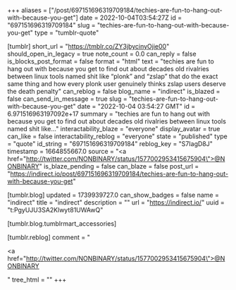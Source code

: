 +++
aliases = ["/post/697151696319709184/techies-are-fun-to-hang-out-with-because-you-get"]
date = 2022-10-04T03:54:27Z
id = "697151696319709184"
slug = "techies-are-fun-to-hang-out-with-because-you-get"
type = "tumblr-quote"

[tumblr]
short_url = "https://tmblr.co/ZY3jbycinyOjie00"
should_open_in_legacy = true
note_count = 0.0
can_reply = false
is_blocks_post_format = false
format = "html"
text = "techies are fun to hang out with because you get to find out about decades old rivalries between linux tools named shit like “plonk” and “zslap” that do the exact same thing and how every plonk user genuinely thinks zslap users deserve the death penalty"
can_reblog = false
blog_name = "indirect"
is_blazed = false
can_send_in_message = true
slug = "techies-are-fun-to-hang-out-with-because-you-get"
date = "2022-10-04 03:54:27 GMT"
id = 6.971516963197092e+17
summary = "techies are fun to hang out with because you get to find out about decades old rivalries between linux tools named shit like..."
interactability_blaze = "everyone"
display_avatar = true
can_like = false
interactability_reblog = "everyone"
state = "published"
type = "quote"
id_string = "697151696319709184"
reblog_key = "S7IagD8J"
timestamp = 1664855667.0
source = "<a href=\"http://twitter.com/NONBlNARY/status/1577002953415675904\">@NONBlNARY</a>"
is_blaze_pending = false
can_blaze = false
post_url = "https://indirect.io/post/697151696319709184/techies-are-fun-to-hang-out-with-because-you-get"

[tumblr.blog]
updated = 1739939727.0
can_show_badges = false
name = "indirect"
title = "indirect"
description = ""
url = "https://indirect.io/"
uuid = "t:PgyUJU3SA2Klwyt81UWAwQ"

[tumblr.blog.tumblrmart_accessories]

[tumblr.reblog]
comment = "<p><a href=\"http://twitter.com/NONBlNARY/status/1577002953415675904\">@NONBlNARY</a></p>"
tree_html = ""
+++
